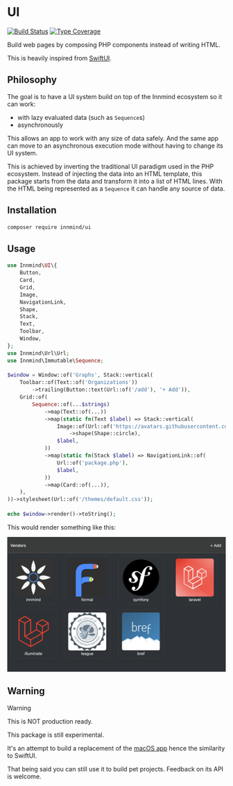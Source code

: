 # UI

[![Build Status](https://github.com/innmind/ui/workflows/CI/badge.svg?branch=main)](https://github.com/innmind/ui/actions?query=workflow%3ACI)
[![Type Coverage](https://shepherd.dev/github/innmind/ui/coverage.svg)](https://shepherd.dev/github/innmind/ui)

Build web pages by composing PHP components instead of writing HTML.

This is heavily inspired from [SwiftUI](https://developer.apple.com/xcode/swiftui/).

## Philosophy

The goal is to have a UI system build on top of the Innmind ecosystem so it can work:

- with lazy evaluated data (such as `Sequence`s)
- asynchronously

This allows an app to work with any size of data safely. And the same app can move to an asynchronous execution mode without having to change its UI system.

This is achieved by inverting the traditional UI paradigm used in the PHP ecosystem. Instead of injecting the data into an HTML template, this package starts from the data and transform it into a list of HTML lines. With the HTML being represented as a `Sequence` it can handle any source of data.

## Installation

```sh
composer require innmind/ui
```

## Usage

```php
use Innmind\UI\{
    Button,
    Card,
    Grid,
    Image,
    NavigationLink,
    Shape,
    Stack,
    Text,
    Toolbar,
    Window,
};
use Innmind\Url\Url;
use Innmind\Immutable\Sequence;

$window = Window::of('Graphs', Stack::vertical(
    Toolbar::of(Text::of('Organizations'))
        ->trailing(Button::text(Url::of('/add'), '+ Add')),
    Grid::of(
        Sequence::of(...$strings)
            ->map(Text::of(...))
            ->map(static fn(Text $label) => Stack::vertical(
                Image::of(Url::of('https://avatars.githubusercontent.com/u/12136170?s=150&v=4'))
                    ->shape(Shape::circle),
                $label,
            ))
            ->map(static fn(Stack $label) => NavigationLink::of(
                Url::of('package.php'),
                $label,
            ))
            ->map(Card::of(...)),
    ),
))->stylesheet(Url::of('/themes/default.css'));

echo $window->render()->toString();
```

This would render something like this:

![](docs/assets/example.png)

## Warning

> [!WARNING]
> This is NOT production ready.

This package is still experimental.

It's an attempt to build a replacement of the [macOS app](https://github.com/Innmind/macOS-tooling) hence the similarity to SwiftUI.

That being said you can still use it to build pet projects. Feedback on its API is welcome.
